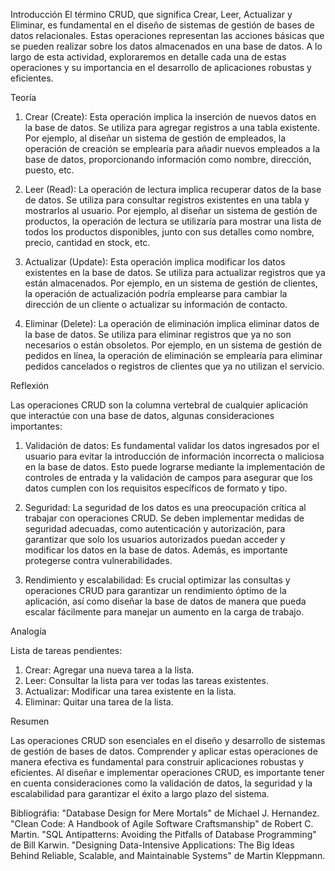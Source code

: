Introducción
El término CRUD, que significa Crear, Leer, Actualizar y Eliminar, es fundamental en el diseño de sistemas de gestión de bases de datos relacionales. Estas operaciones representan las acciones básicas que se pueden realizar sobre los datos almacenados en una base de datos. A lo largo de esta actividad, exploraremos en detalle cada una de estas operaciones y su importancia en el desarrollo de aplicaciones robustas y eficientes.

Teoría

1. Crear (Create): Esta operación implica la inserción de nuevos datos en la base de datos. Se utiliza para agregar registros a una tabla existente. Por ejemplo, al diseñar un sistema de gestión de empleados, la operación de creación se emplearía para añadir nuevos empleados a la base de datos, proporcionando información como nombre, dirección, puesto, etc.

2. Leer (Read): La operación de lectura implica recuperar datos de la base de datos. Se utiliza para consultar registros existentes en una tabla y mostrarlos al usuario. Por ejemplo, al diseñar un sistema de gestión de productos, la operación de lectura se utilizaría para mostrar una lista de todos los productos disponibles, junto con sus detalles como nombre, precio, cantidad en stock, etc.

3. Actualizar (Update): Esta operación implica modificar los datos existentes en la base de datos. Se utiliza para actualizar registros que ya están almacenados. Por ejemplo, en un sistema de gestión de clientes, la operación de actualización podría emplearse para cambiar la dirección de un cliente o actualizar su información de contacto.

4. Eliminar (Delete): La operación de eliminación implica eliminar datos de la base de datos. Se utiliza para eliminar registros que ya no son necesarios o están obsoletos. Por ejemplo, en un sistema de gestión de pedidos en línea, la operación de eliminación se emplearía para eliminar pedidos cancelados o registros de clientes que ya no utilizan el servicio.


Reflexión

Las operaciones CRUD son la columna vertebral de cualquier aplicación que interactúe con una base de datos, algunas consideraciones importantes:

1. Validación de datos: Es fundamental validar los datos ingresados por el usuario para evitar la introducción de información incorrecta o maliciosa en la base de datos. Esto puede lograrse mediante la implementación de controles de entrada y la validación de campos para asegurar que los datos cumplen con los requisitos específicos de formato y tipo.

2. Seguridad: La seguridad de los datos es una preocupación crítica al trabajar con operaciones CRUD. Se deben implementar medidas de seguridad adecuadas, como autenticación y autorización, para garantizar que solo los usuarios autorizados puedan acceder y modificar los datos en la base de datos. Además, es importante protegerse contra vulnerabilidades.

3. Rendimiento y escalabilidad: Es crucial optimizar las consultas y operaciones CRUD para garantizar un rendimiento óptimo de la aplicación, así como diseñar la base de datos de manera que pueda escalar fácilmente para manejar un aumento en la carga de trabajo.

Analogía

 Lista de tareas pendientes:

1. Crear: Agregar una nueva tarea a la lista.
2. Leer: Consultar la lista para ver todas las tareas existentes.
3. Actualizar: Modificar una tarea existente en la lista.
4. Eliminar: Quitar una tarea de la lista.

Resumen

Las operaciones CRUD son esenciales en el diseño y desarrollo de sistemas de gestión de bases de datos. Comprender y aplicar estas operaciones de manera efectiva es fundamental para construir aplicaciones robustas y eficientes. Al diseñar e implementar operaciones CRUD, es importante tener en cuenta consideraciones como la validación de datos, la seguridad y la escalabilidad para garantizar el éxito a largo plazo del sistema.


Bibliográfia:
"Database Design for Mere Mortals" de Michael J. Hernandez.
"Clean Code: A Handbook of Agile Software Craftsmanship" de Robert C. Martin.
"SQL Antipatterns: Avoiding the Pitfalls of Database Programming" de Bill Karwin.
"Designing Data-Intensive Applications: The Big Ideas Behind Reliable, Scalable, and Maintainable Systems" de Martin Kleppmann.